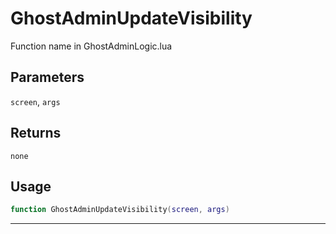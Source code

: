 # GhostAdminUpdateVisibility
Function name in GhostAdminLogic.lua
## Parameters
`screen`, `args`
## Returns
`none`
## Usage
```lua
function GhostAdminUpdateVisibility(screen, args)
```
---
